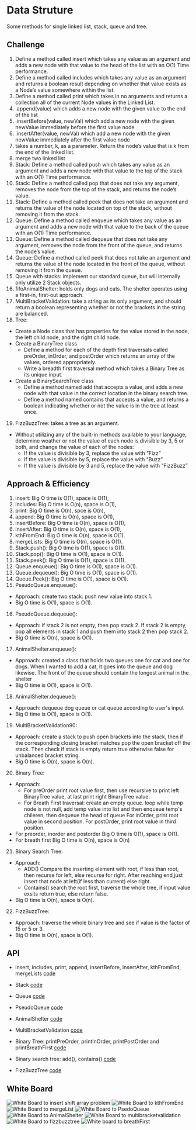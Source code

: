 # Data Struture
<!-- Short summary or background information -->
Some methods for single linked list, stack, queue and tree.
## Challenge
<!-- Description of the challenge -->
1. Define a method called insert which takes any value as an argument and adds a new node with that value to the head of the list with an O(1) Time performance.
2. Define a method called includes which takes any value as an argument and returns a boolean result depending on whether that value exists as a Node’s value somewhere within the list.
3. Define a method called print which takes in no arguments and returns a collection all of the current Node values in the Linked List.
4. .append(value) which adds a new node with the given value to the end of the list
5. .insertBefore(value, newVal) which add a new node with the given newValue immediately before the first value node
6. .insertAfter(value, newVal) which add a new node with the given newValue immediately after the first value node
7. takes a number, k, as a parameter. Return the node’s value that is k from the end of the linked list.
8. merge two linked list
9. Stack: Define a method called push which takes any value as an argument and adds a new node with that value to the top of the stack with an O(1) Time performance.
10. Stack: Define a method called pop that does not take any argument, removes the node from the top of the stack, and returns the node’s value.
11. Stack: Define a method called peek that does not take an argument and returns the value of the node located on top of the stack, without removing it from the stack.
12. Queue: Define a method called enqueue which takes any value as an argument and adds a new node with that value to the back of the queue with an O(1) Time performance.
13. Queue: Define a method called dequeue that does not take any argument, removes the node from the front of the queue, and returns the node’s value.
14. Queue: Define a method called peek that does not take an argument and returns the value of the node located in the front of the queue, without removing it from the queue.
15. Queue with stacks:  implement our standard queue, but will internally only utilize 2 Stack objects.
16. fifoAnimalShelter: holds only dogs and cats. The shelter operates using a first-in, first-out approach.
17. MultiBracketValidation:  take a string as its only argument, and 
should return a boolean representing whether or not the brackets in the string are balanced.
18. Tree: 
- Create a Node class that has properties for the value stored in the node, the left child node, and the right child node.
- Create a BinaryTree class
  - Define a method for each of the depth first traversals called preOrder, inOrder, and postOrder which returns an array of the values, ordered appropriately.
  - Write a breadth first traversal method which takes a Binary Tree as its unique input. 
- Create a BinarySearchTree class
  - Define a method named add that accepts a value, and adds a new node with that value in the correct location in the binary search tree.
  - Define a method named contains that accepts a value, and returns a boolean indicating whether or not the value is in the tree at least once.

19. FizzBuzzTree: takes a tree as an argument.
- Without utilizing any of the built-in methods available to your language, determine weather or not the value of each node is divisible by 3, 5 or both, and change the value of each of the nodes:
  - If the value is divisible by 3, replace the value with “Fizz”
  - If the value is divisible by 5, replace the value with “Buzz”
  - If the value is divisible by 3 and 5, replace the value with “FizzBuzz”


## Approach & Efficiency
<!-- What approach did you take? Why? What is the Big O space/time for this approach? -->
1. insert: Big O time is O(1), space is O(1),
2. includes: Big O time is O(n), space is O(1),
3. print: Big O time is O(n), spce is O(n),
4. append: Big O time is O(n), space is O(1),
5. insertBefore: Big O time is O(n), space is O(1),
6. insertAfter: Big O time is O(n), space is O(1),
7. kthFromEnd: Big O time is O(n), space is O(1).
8. mergeLists: Big O time is O(n), space is O(1).
9. Stack.push(): Big O time is O(1), space is O(1). 
10. Stack.pop(): Big O time is O(1), space is O(1).
11. Stack.peek(): Big O time is O(1), space is O(1).
12. Queue.enqueue(): Big O time is O(1), space is O(1).
13. Queue.dequeue(): Big O time is O(1), space is O(1).
14. Queue.Peek(): Big O time is O(1), space is O(1).
15. PseudoQueue.enqueue(): 
- Approach: create two stack. push new value into stack 1.
- Big O time is O(1), space is O(1). 
16. PseudoQueue.dequeue():
- Approach: if stack 2 is not empty, then pop stack 2. If stack 2 is empty, pop all elements in stack 1 and push them into stack 2 then pop stack 2.
- Big O time is O(n), space is O(1).
17. AnimalShelter.enqueue(): 
- Approach: created a class that holds two queues one for cat and one 
for dogs. When I wanted to add a cat, it goes into the queue and dog likewise. The front of the queue should contain the longest animal in the shelter
- Big O time is O(1), space is O(1). 
18. AnimalShelter.dequeue(): 
- Approach: dequeue dog queue or cat queue according to user's input
- Big O time is O(1), space is O(1). 
19. MultiBracketValidation90: 
- Approach: create a stack to push open brackets into the stack, then 
if the corresponding closing bracket matches pop the open bracket off the stack. Then check if stack is empty return true otherwise false for unbalanced bracket string.
- Big O time is O(n), space is O(n).
20. Binary Tree:
- Approach: 
  - For preOrder print root value first, then use recursive to print left BinaryTree value, at last print right BinaryTree value.
  - For Breath First traversal: create an empty queue. loop while temp node is not null, add temp value into list and then enqueue temp's chileren, then dequeue the head of queue
For inOrder, print root value in second position. For postOrder, print root value in third position.
- For preorder, inorder and postorder Big O time is O(1), space is O(1). 
- For breath first Big O time is O(n), space is O(n)
21. Binary Search Tree:
- Approach: 
  - ADD() Compare the inserting element with root, if less than root, then recurse for left, else recurse for right. After reaching end,just insert that node at left(if less than current) else right.
  - Contains() search the root first, traverse the whole tree, if input value exsits return true, else return false.
- Big O time is O(n), space is O(n).

22. FizzBuzzTree: 
- Approach: traverse the whole binary tree and see if value is the factor of 15 or 5 or 3.
- Big O time is O(n), space is O(1).

## API
<!-- Description of each method publicly available to your Linked List -->
- insert, includes, print, append, insertBefore, insertAfter, kthFromEnd, mergeLists
[code](./src/main/java/Data/linkedList/LinkedList.java)

- Stack [code](./src/main/java/stacksandqueues/Stack.java)
- Queue [code](./src/main/java/stacksandqueues/Queue.java)
- PseudoQueue [code](./src/main/java/queueWithStacks/PseudoQueue.java)
- AnimalShelter [code](./src/main/java/fifoAnimalShelter/AnimalShelter.java)
- MultiBracketValidation [code](./src/main/java/multibracketvalidation/MultiBracketValidation.java)
- Binary Tree: printPreOrder, printInOrder, printPostOrder and printBreathFirst [code](./src/main/java/tree/BinaryTree.java)
- Binary search tree: add(), contains() [code](./src/main/java/tree/BinarySearchTree.java)
- FizzBuzzTree [code](./src/main/java/fizzBuzzTree/FizzBuzzTree.java)

## White Board
![White Board to insert shift array problem](../assets/linkedList.jpg)
![White Board to kthFromEnd](../assets/linkedlist_kthFromEnd.jpg)
![White Board to mergeList](../assets/mergeLists.jpg)
![White Board to PsedoQueue](../assets/queueWithStacks.jpg)
![White Board to AnimalShelter](../assets/animalShelter.jpg)
![White Board to multibracketvalidation](../assets/multibracketvalidation.jpg)
![White Board to fizzbuzztree](../assets/fizzbuzztree.jpg)
![White board to breathFirst](../assets/breathfirst.jpg)


